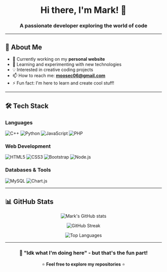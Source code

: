 <h1 align="center">Hi there, I'm Mark! 👋</h1>
<h3 align="center">A passionate developer exploring the world of code</h3>

---

## 🚀 About Me

- 🔭 Currently working on my **personal website**
- 🌱 Learning and experimenting with new technologies
- 💡 Interested in creative coding projects
- 📫 How to reach me: **moosec06@gmail.com**
- ⚡ Fun fact: I'm here to learn and create cool stuff!

---

## 🛠️ Tech Stack

### **Languages**
![C++](https://img.shields.io/badge/C++-00599C?style=for-the-badge&logo=c%2B%2B&logoColor=white)
![Python](https://img.shields.io/badge/Python-3776AB?style=for-the-badge&logo=python&logoColor=white)
![JavaScript](https://img.shields.io/badge/JavaScript-F7DF1E?style=for-the-badge&logo=javascript&logoColor=black)
![PHP](https://img.shields.io/badge/PHP-777BB4?style=for-the-badge&logo=php&logoColor=white)

### **Web Development**
![HTML5](https://img.shields.io/badge/HTML5-E34F26?style=for-the-badge&logo=html5&logoColor=white)
![CSS3](https://img.shields.io/badge/CSS3-1572B6?style=for-the-badge&logo=css3&logoColor=white)
![Bootstrap](https://img.shields.io/badge/Bootstrap-7952B3?style=for-the-badge&logo=bootstrap&logoColor=white)
![Node.js](https://img.shields.io/badge/Node.js-339933?style=for-the-badge&logo=nodedotjs&logoColor=white)

### **Databases & Tools**
![MySQL](https://img.shields.io/badge/MySQL-4479A1?style=for-the-badge&logo=mysql&logoColor=white)
![Chart.js](https://img.shields.io/badge/Chart.js-FF6384?style=for-the-badge&logo=chartdotjs&logoColor=white)

---

## 📊 GitHub Stats

<div align="center">
  
  ![Mark's GitHub stats](https://github-readme-stats.vercel.app/api?username=MarkMoose06&show_icons=true&theme=radical)
  
  ![GitHub Streak](https://github-readme-streak-stats.herokuapp.com/?user=MarkMoose06&theme=radical)
  
  ![Top Languages](https://github-readme-stats.vercel.app/api/top-langs/?username=MarkMoose06&layout=compact&theme=radical)

</div>

---

<div align="center">
  
  ### 🎯 "Idk what I'm doing here" - but that's the fun part!
  
  ⭐ **Feel free to explore my repositories** ⭐

</div>

